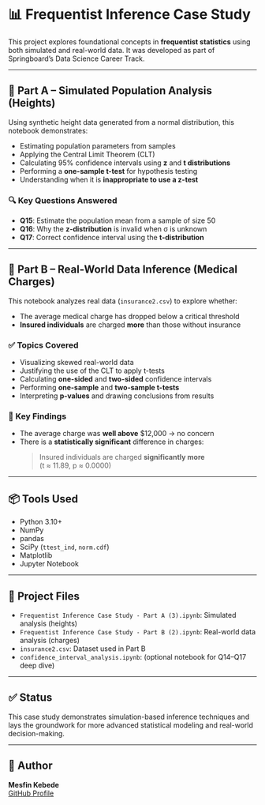 # 📊 Frequentist Inference Case Study

This project explores foundational concepts in **frequentist statistics** using both simulated and real-world data. It was developed as part of Springboard’s Data Science Career Track.

---

## 📁 Part A – Simulated Population Analysis (Heights)

Using synthetic height data generated from a normal distribution, this notebook demonstrates:

- Estimating population parameters from samples
- Applying the Central Limit Theorem (CLT)
- Calculating 95% confidence intervals using **z** and **t distributions**
- Performing a **one-sample t-test** for hypothesis testing
- Understanding when it is **inappropriate to use a z-test**

### 🔍 Key Questions Answered

- **Q15**: Estimate the population mean from a sample of size 50
- **Q16**: Why the **z-distribution** is invalid when σ is unknown
- **Q17**: Correct confidence interval using the **t-distribution**

---

## 📁 Part B – Real-World Data Inference (Medical Charges)

This notebook analyzes real data (`insurance2.csv`) to explore whether:

- The average medical charge has dropped below a critical threshold
- **Insured individuals** are charged **more** than those without insurance

### ✅ Topics Covered

- Visualizing skewed real-world data
- Justifying the use of the CLT to apply t-tests
- Calculating **one-sided** and **two-sided** confidence intervals
- Performing **one-sample** and **two-sample t-tests**
- Interpreting **p-values** and drawing conclusions from results

### 🧪 Key Findings

- The average charge was **well above** \$12,000 → no concern
- There is a **statistically significant** difference in charges:
  > Insured individuals are charged **significantly more**  
  > (t ≈ 11.89, p ≈ 0.0000)

---

## 📦 Tools Used

- Python 3.10+
- NumPy
- pandas
- SciPy (`ttest_ind`, `norm.cdf`)
- Matplotlib
- Jupyter Notebook

---

## 📂 Project Files

- `Frequentist Inference Case Study - Part A (3).ipynb`: Simulated analysis (heights)
- `Frequentist Inference Case Study - Part B (2).ipynb`: Real-world data analysis (charges)
- `insurance2.csv`: Dataset used in Part B
- `confidence_interval_analysis.ipynb`: (optional notebook for Q14–Q17 deep dive)

---

## ✅ Status

This case study demonstrates simulation-based inference techniques and lays the groundwork for more advanced statistical modeling and real-world decision-making.

---

## 👤 Author

**Mesfin Kebede**  
[GitHub Profile](https://github.com/mesfin-k)
